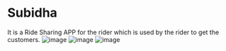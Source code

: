 # Subidha
It is a Ride Sharing APP for the rider which is used by the rider to get the customers.
![image](https://user-images.githubusercontent.com/52039155/133729546-47bbba69-95cb-46fd-ad15-a5f63983a5f8.png) ![image](https://user-images.githubusercontent.com/52039155/133729779-e6d9f5d1-9c9d-466c-a9f2-8b85aab75fb6.png)  ![image](https://user-images.githubusercontent.com/52039155/133729835-315cbe41-6930-4067-b0df-cc0901a794fb.png)



